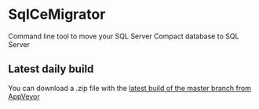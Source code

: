 # SqlCeMigrator
Command line tool to move your SQL Server Compact database to SQL Server

## Latest daily build
You can download a .zip file with the [latest build of the master branch from AppVeyor](https://ci.appveyor.com/api/projects/ErikEJ/SqlCeMigrator/artifacts/SqlCeMigrator.zip?branch=master)
